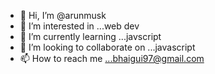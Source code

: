 - 👋 Hi, I’m @arunmusk
- 👀 I’m interested in ...web dev
- 🌱 I’m currently learning ...javscript
- 💞️ I’m looking to collaborate on ...javascript
- 📫 How to reach me ...bhaigui97@gmail.com

<!---
guibhai/guibhai is a ✨ special ✨ repository because its `README.md` (this file) appears on your GitHub profile.
You can click the Preview link to take a look at your changes.
--->
